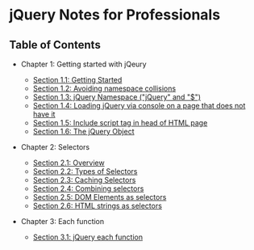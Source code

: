 # jQuery Notes for Professionals

## Table of Contents

* Chapter 1: Getting started with jQeury

    - [Section 1.1: Getting Started](book_pages/chapter1/section1.1.md)
    - [Section 1.2: Avoiding namespace collisions](book_pages/chapter1/section1.2.md)
    - [Section 1.3: jQuery Namespace ("jQuery" and "$")](book_pages/chapter1/section1.3.md)
    - [Section 1.4: Loading jQuery via console on a page that does not have it](book_pages/chapter1/section1.4.md)
    - [Section 1.5: Include script tag in head of HTML page](book_pages/chapter1/section1.5.md)
    - [Section 1.6: The jQuery Object](book_pages/chapter1/section1.6.md)

* Chapter 2: Selectors
    - [Section 2.1: Overview](book_pages/chapter2/section2.1.md)
    - [Section 2.2: Types of Selectors](book_pages/chapter2/section2.2.md)
    - [Section 2.3: Caching Selectors](book_pages/chapter2/section2.3.md)
    - [Section 2.4: Combining selectors](book_pages/chapter2/section2.4.md)
    - [Section 2.5: DOM Elements as selectors](book_pages/chapter2/section2.5.md)
    - [Section 2.6: HTML strings as selectors](book_pages/chapter2/section2.6.md)

* Chapter 3: Each function
    - [Section 3.1: jQuery each function](book_pages/chapter3/section3.1.md)